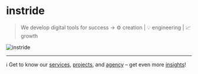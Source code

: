 # instride
> We develop digital tools for success
> → ⚙️ creation | 💡 engineering | 📈 growth

![instride](https://github.com/instride-ch/.github/assets/17384333/675190cf-27ee-48c4-9bcb-b6b4c7e5e70e)

***

ℹ️ Get to know our [services](https://instride.ch/de/services), [projects](https://instride.ch/de/projekte), and [agency](https://instride.ch/de/agentur) – get even more [insights](https://instride.ch/de/insights)!
